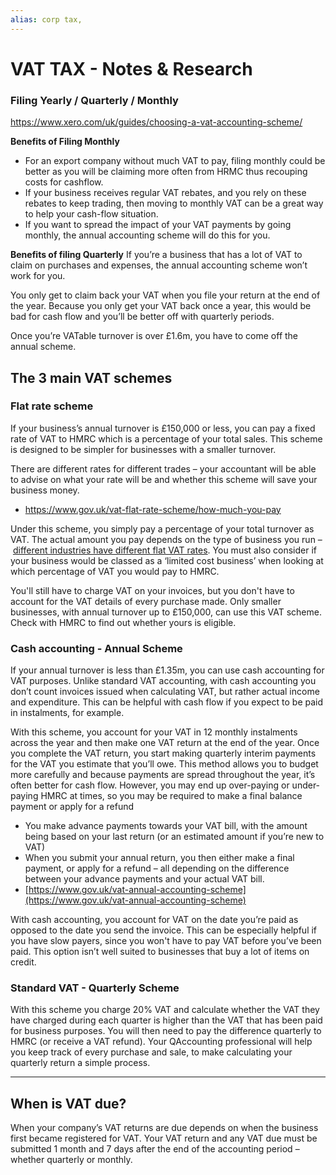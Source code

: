 ```yaml
---
alias: corp tax,
---
```

# VAT TAX - Notes & Research

### Filing Yearly / Quarterly / Monthly
https://www.xero.com/uk/guides/choosing-a-vat-accounting-scheme/

**Benefits of Filing Monthly**
- For an export company without much VAT to pay, filing monthly could be better as you will be claiming more often from HRMC thus recouping costs for cashflow. 
- If your business receives regular VAT rebates, and you rely on these rebates to keep trading, then moving to monthly VAT can be a great way to help your cash-flow situation.
- If you want to spread the impact of your VAT payments by going monthly, the annual accounting scheme will do this for you.

**Benefits of filing Quarterly**
If you’re a business that has a lot of VAT to claim on purchases and expenses, the annual accounting scheme won’t work for you.

You only get to claim back your VAT when you file your return at the end of the year. Because you only get your VAT back once a year, this would be bad for cash flow and you’ll be better off with quarterly periods.

Once you’re VATable turnover is over £1.6m, you have to come off the annual scheme.




##  The 3 main VAT schemes

### Flat rate scheme
If your business’s annual turnover is £150,000 or less, you can pay a fixed rate of VAT to HMRC which is a percentage of your total sales. This scheme is designed to be simpler for businesses with a smaller turnover. 

There are different rates for different trades – your accountant will be able to advise on what your rate will be and whether this scheme will save your business money.
- https://www.gov.uk/vat-flat-rate-scheme/how-much-you-pay

Under this scheme, you simply pay a percentage of your total turnover as VAT. The actual amount you pay depends on the type of business you run – [different industries have different flat VAT rates](https://www.gov.uk/vat-flat-rate-scheme/how-much-you-pay). You must also consider if your business would be classed as a ‘limited cost business’ when looking at which percentage of VAT you would pay to HMRC.

You'll still have to charge VAT on your invoices, but you don't have to account for the VAT details of every purchase made. Only smaller businesses, with annual turnover up to £150,000, can use this VAT scheme. Check with HMRC to find out whether yours is eligible.

  
### Cash accounting - Annual Scheme
If your annual turnover is less than £1.35m, you can use cash accounting for VAT purposes. Unlike standard VAT accounting, with cash accounting you don’t count invoices issued when calculating VAT, but rather actual income and expenditure. This can be helpful with cash flow if you expect to be paid in instalments, for example.

With this scheme, you account for your VAT in 12 monthly instalments across the year and then make one VAT return at the end of the year. Once you complete the VAT return, you start making quarterly interim payments for the VAT you estimate that you’ll owe. This method allows you to budget more carefully and because payments are spread throughout the year, it’s often better for cash flow. However, you may end up over-paying or under-paying HMRC at times, so you may be required to make a final balance payment or apply for a refund

-   You make advance payments towards your VAT bill, with the amount being based on your last return (or an estimated amount if you’re new to VAT)
-   When you submit your annual return, you then either make a final payment, or apply for a refund – all depending on the difference between your advance payments and your actual VAT bill.
- [https://www.gov.uk/vat-annual-accounting-scheme](https://www.gov.uk/vat-annual-accounting-scheme)

With cash accounting, you account for VAT on the date you’re paid as opposed to the date you send the invoice. This can be especially helpful if you have slow payers, since you won't have to pay VAT before you’ve been paid. This option isn’t well suited to businesses that buy a lot of items on credit.


### Standard VAT - Quarterly Scheme
With this scheme you charge 20% VAT and calculate whether the VAT they have charged during each quarter is higher than the VAT that has been paid for business purposes. You will then need to pay the difference quarterly to HMRC (or receive a VAT refund). Your QAccounting professional will help you keep track of every purchase and sale, to make calculating your quarterly return a simple process.


---

## **When is VAT due?**

When your company’s VAT returns are due depends on when the business first became registered for VAT. Your VAT return and any VAT due must be submitted 1 month and 7 days after the end of the accounting period – whether quarterly or monthly.
